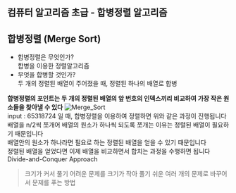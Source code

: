 컴퓨터 알고리즘 초급 - 합병정렬 알고리즘
---
## 합병정렬 (Merge Sort)
* 합병정렬은 무엇인가?  
합병을 이용한 정렬알고리즘  
* 무엇을 합병할 것인가?  
두 개의 정렬된 배열이 주어졌을 때, 정렬된 하나의 배열로 합병  

**합병정렬의 포인트는 두 개의 정렬된 배열의 앞 번호의 인덱스끼리 비교하여 가장 작은 원소들을 찾아낼 수 있다**
![Merge_Sort](https://upload.wikimedia.org/wikipedia/commons/c/cc/Merge-sort-example-300px.gif)  
input : 65318724 일 때, 합병정렬을 이용하여 정렬하면 위와 같은 과정이 진행됩니다  
배열을 n/2씩 쪼개어 배열의 원소가 하나씩 되도록 쪼개는 이유는 정렬된 배열이 필요하기 때문입니다  
배열안의 원소가 하나라면 필요로 하는 정렬된 배열을 얻을 수 있기 때문입니다  
정렬된 배열을 얻었다면 이제 배열을 비교하면서 합치는 과정을 수행하면 됩니다  
Divide-and-Conquer Approach
> 크기가 커서 풀기 어려운 문제를 크기가 작아 풀기 쉬운 여러 개의 문제로 바꾸어서 문제를 푸는 방법
